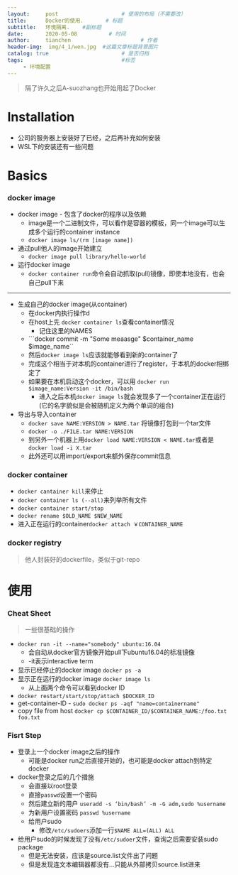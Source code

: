 ```yaml
---
layout:     post                    # 使用的布局（不需要改）
title:      Docker的使用.       # 标题 
subtitle:   环境隔离.    #副标题
date:       2020-05-08          # 时间
author:     tianchen                      # 作者
header-img:  img/4_1/wen.jpg  #这篇文章标题背景图片  
catalog: true                       # 是否归档
tags:                               #标签
     - 环境配置
---
```


> 隔了许久之后A-suozhang也开始用起了Docker

# Installation

* 公司的服务器上安装好了已经，之后再补充如何安装
* WSL下的安装还有一些问题

# Basics

### docker image

* docker image - 包含了docker的程序以及依赖
    * image是一个二进制文件，可以看作是容器的模板，同一个image可以生成多个运行的container instance
    * ```docker image ls/(rm [image name])```
* 通过pull他人的image开始建立
    * ```docker image pull library/hello-world```
* 运行docker image
    * ```docker container run```命令会自动抓取(pull)镜像，即使本地没有，也会自己pull下来

---

* 生成自己的docker image(从container)
    * 在docker内执行操作d
    * 在host上先 ```docker container ls```查看container情况
        * 记住这里的NAMES
    * ```docker commit -m "Some meaasge" $container_name $image_name``
    * 然后```docker image ls```应该就能够看到新的container了
    * 完成这个相当于对本机的container进行了register，于本机的docker相绑定了
    * 如果要在本机启动这个docker，可以用 ```docker run $image_name:Version -it /bin/bash```
        * 进入之后本机```docker image ls```就会发现多了一个container正在运行(它的名字貌似是会被随机定义为两个单词的组合)
* 导出与导入container
    * ```docker save NAME:VERSION > NAME.tar``` 将镜像打包到一个tar文件
    * ```docker -o ./FILE.tar NAME:VERSION```
    * 到另外一个机器上用```docker load NAME:VERSION < NAME.tar```或者是```docker load -i X.tar```
    * 此外还可以用import/export来额外保存commit信息




### docker container

* ```docker cantainer kill```来停止
* ```docker container ls (--all)```来列举所有文件
* ```docker container start/stop```
* ```docker rename $OLD_NAME $NEW_NAME```
* 进入正在运行的container```docker attach ￥CONTAINER_NAME```


### docker registry

> 他人封装好的dockerfile，类似于git-repo

# 使用

### Cheat Sheet

> 一些很基础的操作

* ```docker run -it --name="somebody" ubuntu:16.04```
    * 会自动从docker官方镜像开始pull下ubuntu16.04的标准镜像
    * -it表示interactive term
* 显示已经停止的docker image ```docker ps -a```
* 显示正在运行的docker image ```docker image ls```
    * 从上面两个命令可以看到docker ID
* ```docker restart/start/stop/attach $DOCKER_ID```  
* get-container-ID - ```sudo docker ps -aqf "name=containername"```
* copy file from host ```docker cp $CONTAINER_ID/$CONTAINER_NAME:/foo.txt foo.txt```


### Fisrt Step

* 登录上一个docker image之后的操作
    * 可能是docker run之后直接开始的，也可能是docker attach到特定docker
* docker登录之后的几个措施
    * 会直接以root登录
    * 直接```passwd```设置一个密码
    * 然后建立新的用户 ```useradd -s ‘bin/bash’ -m -G adm,sudo %username```
    * 为新用户设置密码 ```passwd %username```
    * 给用户sudo
        * 修改```/etc/sudoers```添加一行```$NAME ALL=(ALL) ALL```
* 给用户sudo的时候发现了没有```/etc/sudoer```文件，查询之后需要安装sudo package
    * 但是无法安装，应该是source.list文件出了问题
    * 但是发现连文本编辑器都没有...只能从外部拷贝source.list进来
    